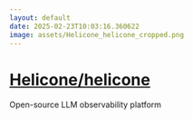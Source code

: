 ```yaml
---
layout: default
date: 2025-02-23T10:03:16.360622
image: assets/Helicone_helicone_cropped.png
---
```


# [Helicone/helicone](https://github.com/Helicone/helicone)

Open-source LLM observability platform

